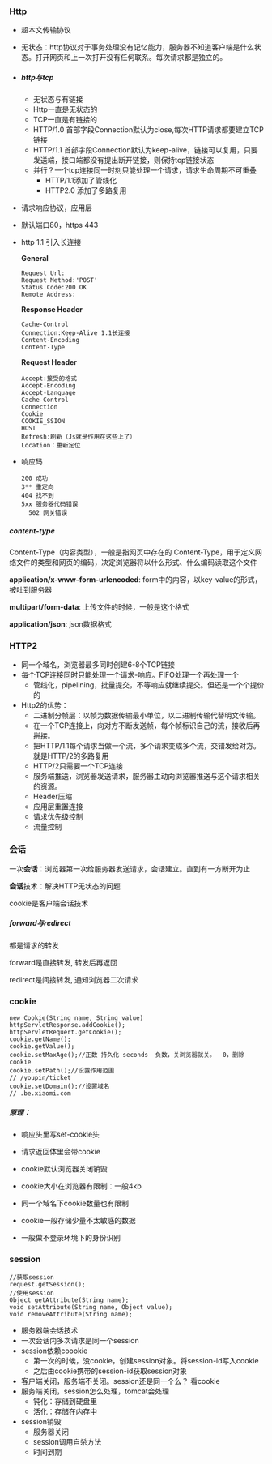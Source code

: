 ### Http

- 超本文传输协议

- 无状态：http协议对于事务处理没有记忆能力，服务器不知道客户端是什么状态。打开网页和上一次打开没有任何联系。每次请求都是独立的。

- ##### http与tcp

  - 无状态与有链接
  - Http一直是无状态的
  - TCP一直是有链接的
  - HTTP/1.0 首部字段Connection默认为close,每次HTTP请求都要建立TCP链接
  - HTTP/1.1 首部字段Connection默认为keep-alive，链接可以复用，只要发送端，接口端都没有提出断开链接，则保持tcp链接状态
  - 并行？一个tcp连接同一时刻只能处理一个请求，请求生命周期不可重叠
    - HTTP/1.1添加了管线化
    - HTTP2.0 添加了多路复用

- 请求响应协议，应用层

- 默认端口80，https 443

- http 1.1 引入长连接

  **General**

  ```
  Request Url:
  Request Method:'POST'
  Status Code:200 OK
  Remote Address:
  ```

  **Response Header**

  ```
  Cache-Control
  Connection:Keep-Alive 1.1长连接
  Content-Encoding
  Content-Type
  
  ```

  **Request Header**

  ```
  Accept:接受的格式
  Accept-Encoding
  Accept-Language
  Cache-Control
  Connection
  Cookie
  COOKIE_SSION
  HOST
  Refresh:刷新（Js就是作用在这些上了）
  Location：重新定位
  ```

- 响应码

  ```
  200 成功
  3** 重定向
  404 找不到
  5xx 服务器代码错误
  	502 网关错误
  ```

##### content-type

Content-Type（内容类型），一般是指网页中存在的 Content-Type，用于定义网络文件的类型和网页的编码，决定浏览器将以什么形式、什么编码读取这个文件

**application/x-www-form-urlencoded**: form中的内容，以key-value的形式，被吐到服务器

**multipart/form-data**: 上传文件的时候，一般是这个格式

**application/json**: json数据格式

### HTTP2

- 同一个域名，浏览器最多同时创建6-8个TCP链接
- 每个TCP连接同时只能处理一个请求-响应。FIFO处理一个再处理一个
  - 管线化，pipelining，批量提交，不等响应就继续提交。但还是一个个提价的
- Http2的优势：
  - 二进制分帧层：以帧为数据传输最小单位，以二进制传输代替明文传输。
  - 在一个TCP连接上，向对方不断发送帧，每个帧标识自己的流，接收后再拼接。
  - 把HTTP/1.1每个请求当做一个流，多个请求变成多个流，交错发给对方。就是HTTP/2的多路复用
  - HTTP/2只需要一个TCP连接
  - 服务端推送，浏览器发送请求，服务器主动向浏览器推送与这个请求相关的资源。
  - Header压缩
  - 应用层重置连接
  - 请求优先级控制
  - 流量控制

### 会话

一次**会话**：浏览器第一次给服务器发送请求，会话建立。直到有一方断开为止

**会话**技术：解决HTTP无状态的问题

cookie是客户端会话技术

##### forward与redirect

都是请求的转发

forward是直接转发, 转发后再返回

redirect是间接转发, 通知浏览器二次请求

### cookie

```
new Cookie(String name, String value)
httpServletResponse.addCookie();
httpServletRequert.getCookie();
cookie.getName();
cookie.getValue();
cookie.setMaxAge();//正数 持久化 seconds  负数，关浏览器就关。  0，删除cookie
cookie.setPath();//设置作用范围
// /youpin/ticket
cookie.setDomain();//设置域名
// .be.xiaomi.com
```

##### 原理：

- 响应头里写set-cookie头

- 请求返回体里会带cookie

- cookie默认浏览器关闭销毁
- cookie大小在浏览器有限制：一般4kb
- 同一个域名下cookie数量也有限制
- cookie一般存储少量不太敏感的数据
- 一般做不登录环境下的身份识别

### session

```
//获取session
request.getSession();
//使用session
Object getAttribute(String name);
void setAttribute(String name, Object value);
void removeAttribute(String name);
```

- 服务器端会话技术
- 一次会话内多次请求是同一个session
- session依赖coookie
  - 第一次的时候，没cookie，创建session对象。将session-id写入cookie
  - 之后由cookie携带的session-id获取session对象
- 客户端关闭，服务端不关闭。session还是同一个么？ 看cookie
- 服务端关闭，session怎么处理，tomcat会处理
  - 钝化：存储到硬盘里
  - 活化：存储在内存中
- session销毁
  - 服务器关闭
  - session调用自杀方法
  - 时间到期
